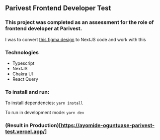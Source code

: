 ## Parivest Frontend Developer Test

### This project was completed as an assessment for the role of frontend developer at Parivest.

I was to convert [this figma design](https://www.figma.com/file/lxUaBJusbVCnzvbpV4tVwz/Parivest-redesign-(Copy)?node-id=902%3A14844) 
to NextJS code and work with this 

### Technologies
* Typescript
* NextJS
* Chakra UI
* React Query

### To install and run:

To install dependencies: `yarn install`

To run in development mode: `yarn dev`

### (Result in Production)[https://ayomide-oguntuase-parivest-test.vercel.app/]



